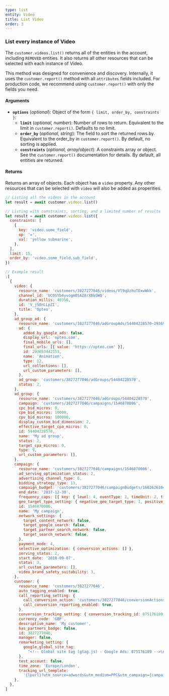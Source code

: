 ```yaml
---
type: list
entity: Video
title: List Video
order: 3
---
```


### List every instance of Video

The `customer.videos.list()` returns all of the entities in the account, including `REMOVED` entities. It also returns all other resources that can be selected with each instance of Video.

This method was designed for convenience and discovery. Internally, it uses the `customer.report()` method with all `attributes` fields included. For production code, we recommend using `customer.report()` with only the fields you need.

#### Arguments

- **`options`** (_optional_): Object of the form `{ limit, order_by, constraints }`:
  - **`limit`** (_optional, number_): Number of rows to return. Equivalent to the limit in `customer.report()`. Defaults to no limit.
  - **`order_by`** (_optional, string_): The field to sort the returned rows by. Equivalent to the order_by in `customer.report()`. By default, no sorting is applied.
  - **`constraints`** (_optional, array/object_): A constraints array or object. See the `customer.report()` documentation for details. By default, all entities are returned.

#### Returns

Returns an array of objects.
Each object has a `video` property. Any other resources that can be selected with `video` will also be added as properities.

```javascript
// Listing all the videos in the account
let result = await customer.videos.list()

// Listing with constraints, sorting, and a limited number of results
let result = await customer.videos.list({
  constraints: [
    {
      key: 'video.some_field',
      op: '=',
      val: 'yellow submarine',
    },
  ],
  limit: 15,
  order_by: 'video.some_field.sub_field',
})
```

```javascript
// Example result
;[
  {
    video: {
      resource_name: 'customers/3827277046/videos/Vl9qUzhuTExwWkk',
      channel_id: 'UCOSYb4yvogm0SAI8rX8kGWQ',
      duration_millis: 40356,
      id: 'V_jS8nLLpZI',
      title: 'Opteo',
    },
    ad_group_ad: {
      resource_name: 'customers/3827277046/adGroupAds/54404228570~293693442153',
      ad: {
        added_by_google_ads: false,
        display_url: 'opteo.com',
        final_mobile_urls: [],
        final_urls: [{ value: 'https://opteo.com' }],
        id: 293693442153,
        name: 'Animation',
        type: 12,
        url_collections: [],
        url_custom_parameters: [],
      },
      ad_group: 'customers/3827277046/adGroups/54404228570',
      status: 2,
    },
    ad_group: {
      resource_name: 'customers/3827277046/adGroups/54404228570',
      campaign: 'customers/3827277046/campaigns/1546870006',
      cpc_bid_micros: 0,
      cpm_bid_micros: 10000,
      cpv_bid_micros: 100000,
      display_custom_bid_dimension: 2,
      effective_target_cpa_micros: 0,
      id: 54404228570,
      name: 'My ad group',
      status: 2,
      target_cpa_micros: 0,
      type: 9,
      url_custom_parameters: [],
    },
    campaign: {
      resource_name: 'customers/3827277046/campaigns/1546870006',
      ad_serving_optimization_status: 2,
      advertising_channel_type: 6,
      bidding_strategy_type: 13,
      campaign_budget: 'customers/3827277046/campaignBudgets/1602626104',
      end_date: '2037-12-30',
      frequency_caps: [{ key: { level: 4, eventType: 2, timeUnit: 2, timeLength: { value: 1 } }, cap: { value: 1 } }],
      geo_target_type_setting: { negative_geo_target_type: 1, positive_geo_target_type: 4 },
      id: 1546870006,
      name: 'My campaign',
      network_settings: {
        target_content_network: false,
        target_google_search: false,
        target_partner_search_network: false,
        target_search_network: false,
      },
      payment_mode: 4,
      selective_optimization: { conversion_actions: [] },
      serving_status: 2,
      start_date: '2018-09-07',
      status: 3,
      url_custom_parameters: [],
      video_brand_safety_suitability: 3,
    },
    customer: {
      resource_name: 'customers/3827277046',
      auto_tagging_enabled: true,
      call_reporting_setting: {
        call_conversion_action: 'customers/3827277046/conversionActions/179',
        call_conversion_reporting_enabled: true,
      },
      conversion_tracking_setting: { conversion_tracking_id: 875176189 },
      currency_code: 'GBP',
      descriptive_name: 'My customer',
      has_partners_badge: false,
      id: 3827277046,
      manager: false,
      remarketing_setting: {
        google_global_site_tag:
          "<!-- Global site tag (gtag.js) - Google Ads: 875176189 -->\n<script async src=\"https://www.googletagmanager.com/gtag/js?id=AW-875176189\"></script>\n<script>\n  window.dataLayer = window.dataLayer || [];\n  function gtag(){dataLayer.push(arguments);}\n  gtag('js', new Date());\n\n  gtag('config', 'AW-875176189');\n</script>\n",
      },
      test_account: false,
      time_zone: 'Europe/London',
      tracking_url_template:
        '{lpurl}?utm_source=adwords&utm_medium=PPC&utm_campaign={campaignid}&utm_term={ifsearch:{keyword}}{ifcontent:{placement}}&utm_content={creative}&network={network}&adgroupid={adgroupid}&matchtype={matchtype}&adposition={adposition}&targetid={targetid}&target={target}&device={device}&devicemodel={devicemodel}',
    },
  },
]
```

